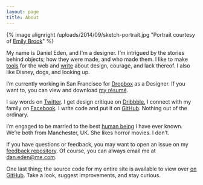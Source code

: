 ```yaml
---
layout: page
title: About
---
```


{% image alignright /uploads/2014/09/sketch-portrait.jpg "Portrait courtesy of [Emily Brook](http://emilybrook.co.uk)" %}

My name is Daniel Eden, and I'm a designer. I’m intrigued by the stories behind objects; how they were made, and who made them. I like to make [tools](/portfolio) for the web and [write](/blog) about design, courage, and lack thereof. I also like Disney, dogs, and looking up.

I’m currently working in San Francisco for [Dropbox](http://dropbox.com) as a Designer. If you want to, you can view and download [my résumé](https://www.dropbox.com/s/kq431p4ey1b1ayu/R%C3%A9sum%C3%A9.pdf).

I say words on [Twitter](http://twitter.com/_dte). I get design critique on [Dribbble.](http://dribbble.com/dte) I connect with my family on [Facebook](http://www.facebook.com/daniel.eden). I write code and put it on [GitHub](https://github.com/daneden/). Nothing out of the ordinary.

I’m engaged to be married to the best [human being](http://twitter.com/iamemliy) I have ever known. We’re both from Manchester, UK. She likes horror movies. I don’t.

If you have questions or feedback, you may want to open an issue on my [feedback repository](https://github.com/daneden/feedback). Of course, you can always email me at [dan.eden@me.com](mailto:dan.eden@me.com).

One last thing; the source code for my entire site is available to view over [on GitHub](https://github.com/daneden/daneden.me). Take a look, suggest improvements, and stay curious.
